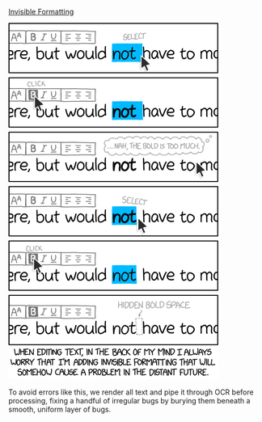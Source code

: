 [Invisible Formatting](https://xkcd.com/2109)

![Invisible Formatting](./random_comic.png)

To avoid errors like this, we render all text and pipe it through OCR before processing, fixing a handful of irregular bugs by burying them beneath a smooth, uniform layer of bugs.

